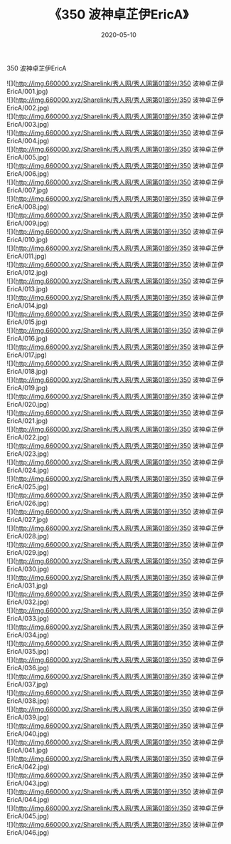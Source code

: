 ﻿---
layout: post
title:  《350 波神卓芷伊EricA》
date:   2020-05-10
img: http://img.660000.xyz/Sharelink/秀人网/秀人网第01部分/350 波神卓芷伊EricA/000.jpg
categories: [美女, 清纯, 唯美]
---

350 波神卓芷伊EricA

  ![](http://img.660000.xyz/Sharelink/秀人网/秀人网第01部分/350 波神卓芷伊EricA/001.jpg) <br> ![](http://img.660000.xyz/Sharelink/秀人网/秀人网第01部分/350 波神卓芷伊EricA/002.jpg) <br> ![](http://img.660000.xyz/Sharelink/秀人网/秀人网第01部分/350 波神卓芷伊EricA/003.jpg) <br> ![](http://img.660000.xyz/Sharelink/秀人网/秀人网第01部分/350 波神卓芷伊EricA/004.jpg) <br> ![](http://img.660000.xyz/Sharelink/秀人网/秀人网第01部分/350 波神卓芷伊EricA/005.jpg) <br> ![](http://img.660000.xyz/Sharelink/秀人网/秀人网第01部分/350 波神卓芷伊EricA/006.jpg) <br> ![](http://img.660000.xyz/Sharelink/秀人网/秀人网第01部分/350 波神卓芷伊EricA/007.jpg) <br> ![](http://img.660000.xyz/Sharelink/秀人网/秀人网第01部分/350 波神卓芷伊EricA/008.jpg) <br> ![](http://img.660000.xyz/Sharelink/秀人网/秀人网第01部分/350 波神卓芷伊EricA/009.jpg) <br> ![](http://img.660000.xyz/Sharelink/秀人网/秀人网第01部分/350 波神卓芷伊EricA/010.jpg) <br> ![](http://img.660000.xyz/Sharelink/秀人网/秀人网第01部分/350 波神卓芷伊EricA/011.jpg) <br> ![](http://img.660000.xyz/Sharelink/秀人网/秀人网第01部分/350 波神卓芷伊EricA/012.jpg) <br> ![](http://img.660000.xyz/Sharelink/秀人网/秀人网第01部分/350 波神卓芷伊EricA/013.jpg) <br> ![](http://img.660000.xyz/Sharelink/秀人网/秀人网第01部分/350 波神卓芷伊EricA/014.jpg) <br> ![](http://img.660000.xyz/Sharelink/秀人网/秀人网第01部分/350 波神卓芷伊EricA/015.jpg) <br> ![](http://img.660000.xyz/Sharelink/秀人网/秀人网第01部分/350 波神卓芷伊EricA/016.jpg) <br> ![](http://img.660000.xyz/Sharelink/秀人网/秀人网第01部分/350 波神卓芷伊EricA/017.jpg) <br> ![](http://img.660000.xyz/Sharelink/秀人网/秀人网第01部分/350 波神卓芷伊EricA/018.jpg) <br> ![](http://img.660000.xyz/Sharelink/秀人网/秀人网第01部分/350 波神卓芷伊EricA/019.jpg) <br> ![](http://img.660000.xyz/Sharelink/秀人网/秀人网第01部分/350 波神卓芷伊EricA/020.jpg) <br> ![](http://img.660000.xyz/Sharelink/秀人网/秀人网第01部分/350 波神卓芷伊EricA/021.jpg) <br> ![](http://img.660000.xyz/Sharelink/秀人网/秀人网第01部分/350 波神卓芷伊EricA/022.jpg) <br> ![](http://img.660000.xyz/Sharelink/秀人网/秀人网第01部分/350 波神卓芷伊EricA/023.jpg) <br> ![](http://img.660000.xyz/Sharelink/秀人网/秀人网第01部分/350 波神卓芷伊EricA/024.jpg) <br> ![](http://img.660000.xyz/Sharelink/秀人网/秀人网第01部分/350 波神卓芷伊EricA/025.jpg) <br> ![](http://img.660000.xyz/Sharelink/秀人网/秀人网第01部分/350 波神卓芷伊EricA/026.jpg) <br> ![](http://img.660000.xyz/Sharelink/秀人网/秀人网第01部分/350 波神卓芷伊EricA/027.jpg) <br> ![](http://img.660000.xyz/Sharelink/秀人网/秀人网第01部分/350 波神卓芷伊EricA/028.jpg) <br> ![](http://img.660000.xyz/Sharelink/秀人网/秀人网第01部分/350 波神卓芷伊EricA/029.jpg) <br> ![](http://img.660000.xyz/Sharelink/秀人网/秀人网第01部分/350 波神卓芷伊EricA/030.jpg) <br> ![](http://img.660000.xyz/Sharelink/秀人网/秀人网第01部分/350 波神卓芷伊EricA/031.jpg) <br> ![](http://img.660000.xyz/Sharelink/秀人网/秀人网第01部分/350 波神卓芷伊EricA/032.jpg) <br> ![](http://img.660000.xyz/Sharelink/秀人网/秀人网第01部分/350 波神卓芷伊EricA/033.jpg) <br> ![](http://img.660000.xyz/Sharelink/秀人网/秀人网第01部分/350 波神卓芷伊EricA/034.jpg) <br> ![](http://img.660000.xyz/Sharelink/秀人网/秀人网第01部分/350 波神卓芷伊EricA/035.jpg) <br> ![](http://img.660000.xyz/Sharelink/秀人网/秀人网第01部分/350 波神卓芷伊EricA/036.jpg) <br> ![](http://img.660000.xyz/Sharelink/秀人网/秀人网第01部分/350 波神卓芷伊EricA/037.jpg) <br> ![](http://img.660000.xyz/Sharelink/秀人网/秀人网第01部分/350 波神卓芷伊EricA/038.jpg) <br> ![](http://img.660000.xyz/Sharelink/秀人网/秀人网第01部分/350 波神卓芷伊EricA/039.jpg) <br> ![](http://img.660000.xyz/Sharelink/秀人网/秀人网第01部分/350 波神卓芷伊EricA/040.jpg) <br> ![](http://img.660000.xyz/Sharelink/秀人网/秀人网第01部分/350 波神卓芷伊EricA/041.jpg) <br> ![](http://img.660000.xyz/Sharelink/秀人网/秀人网第01部分/350 波神卓芷伊EricA/042.jpg) <br> ![](http://img.660000.xyz/Sharelink/秀人网/秀人网第01部分/350 波神卓芷伊EricA/043.jpg) <br> ![](http://img.660000.xyz/Sharelink/秀人网/秀人网第01部分/350 波神卓芷伊EricA/044.jpg) <br> ![](http://img.660000.xyz/Sharelink/秀人网/秀人网第01部分/350 波神卓芷伊EricA/045.jpg) <br> ![](http://img.660000.xyz/Sharelink/秀人网/秀人网第01部分/350 波神卓芷伊EricA/046.jpg) <br>